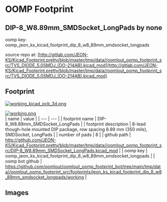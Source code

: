 # OOMP Footprint  
## DIP-8_W8.89mm_SMDSocket_LongPads  by none  
  
oomp key: oomp_jeon_ks_kicad_footprint_dip_8_w8_89mm_smdsocket_longpads  
  
source repo at: [http://gitlab.com/JEON-KS/Kicad_Footprint.pretty/blob/master/tmp/data//oomlout_oomp_footprint_src/TVS_DIODE_5.0SMDJ_(DO-214AB).kicad_mod](http://gitlab.com/JEON-KS/Kicad_Footprint.pretty/blob/master/tmp/data//oomlout_oomp_footprint_src/TVS_DIODE_5.0SMDJ_(DO-214AB).kicad_mod)  
## Footprint  
  
[![working_kicad_pcb_3d.png](working_kicad_pcb_3d_600.png)](working_kicad_pcb_3d.png)  
  
[![working.png](working_600.png)](working.png)  
| name | value | 
| --- | --- | 
| footprint name | DIP-8_W8.89mm_SMDSocket_LongPads | 
| footprint description | 8-lead though-hole mounted DIP package, row spacing 8.89 mm (350 mils), SMDSocket, LongPads | 
| number of pads | 8 | 
| github path | http://github.com/JEON-KS/Kicad_Footprint.pretty/blob/master/tmp/data//oomlout_oomp_footprint_src/DIP-8_W8.89mm_SMDSocket_LongPads.kicad_mod | 
| oomp key | oomp_jeon_ks_kicad_footprint_dip_8_w8_89mm_smdsocket_longpads | 
| oomp bot github | https://github.com/oomlout/oomlout_oomp_footprint_bot/tree/main/tmp/data//oomlout_oomp_footprint_src/footprints/jeon_ks_kicad_footprint_dip_8_w8_89mm_smdsocket_longpads/working | 
## Images  

